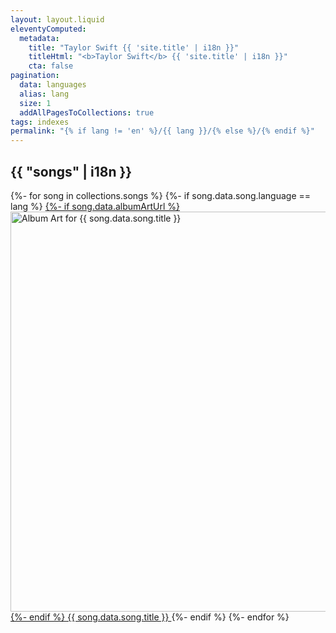 ```yaml
---
layout: layout.liquid
eleventyComputed:
  metadata:
    title: "Taylor Swift {{ 'site.title' | i18n }}"
    titleHtml: "<b>Taylor Swift</b> {{ 'site.title' | i18n }}"
    cta: false
pagination:
  data: languages
  alias: lang
  size: 1
  addAllPagesToCollections: true
tags: indexes
permalink: "{% if lang != 'en' %}/{{ lang }}/{% else %}/{% endif %}"
---
```

## {{ "songs" | i18n }}

<div class="song-chooser">
{%- for song in collections.songs %}
  {%- if song.data.song.language == lang %}
    <a href="{{ song.url }}">
    {%- if song.data.albumArtUrl %}
      <img src="{{ song.data.albumArtUrl }}" width="640" height="640" alt="Album Art for {{ song.data.song.title }}">
    {%- endif %}
    {{ song.data.song.title }}
    </a>
  {%- endif %}
{%- endfor %}
</div>